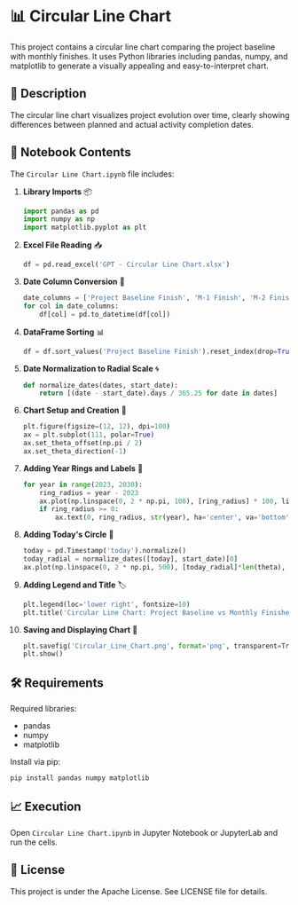 # 📊 Circular Line Chart
This project contains a circular line chart comparing the project baseline with monthly finishes. It uses Python libraries including pandas, numpy, and matplotlib to generate a visually appealing and easy-to-interpret chart.

## 🚀 Description
The circular line chart visualizes project evolution over time, clearly showing differences between planned and actual activity completion dates.

## 📑 Notebook Contents
The `Circular Line Chart.ipynb` file includes:

1. **Library Imports** 📦
   ```python
   import pandas as pd
   import numpy as np
   import matplotlib.pyplot as plt
   ```
2. **Excel File Reading** 📥
   ```python
   df = pd.read_excel('GPT - Circular Line Chart.xlsx')
   ```
3. **Date Column Conversion** 📅
   ```python
   date_columns = ['Project Baseline Finish', 'M-1 Finish', 'M-2 Finish', 'M-3 Finish', 'Current Finish']
   for col in date_columns:
       df[col] = pd.to_datetime(df[col])
   ```
4. **DataFrame Sorting** 📊
   ```python
   df = df.sort_values('Project Baseline Finish').reset_index(drop=True)
   ```
5. **Date Normalization to Radial Scale** 🌀
   ```python
   def normalize_dates(dates, start_date):
       return [(date - start_date).days / 365.25 for date in dates]
   ```
6. **Chart Setup and Creation** 🎨
   ```python
   plt.figure(figsize=(12, 12), dpi=100)
   ax = plt.subplot(111, polar=True)
   ax.set_theta_offset(np.pi / 2)
   ax.set_theta_direction(-1)
   ```
7. **Adding Year Rings and Labels** 🔄
   ```python
   for year in range(2023, 2030):
       ring_radius = year - 2023
       ax.plot(np.linspace(0, 2 * np.pi, 100), [ring_radius] * 100, linestyle='--', color='grey', linewidth=1, alpha=0.6)
       if ring_radius >= 0:
           ax.text(0, ring_radius, str(year), ha='center', va='bottom', fontsize=10, color='black')
   ```
8. **Adding Today's Circle** 📅
   ```python
   today = pd.Timestamp('today').normalize()
   today_radial = normalize_dates([today], start_date)[0]
   ax.plot(np.linspace(0, 2 * np.pi, 500), [today_radial]*len(theta), linestyle='--', color='red', linewidth=1, label='Today')
   ```
9. **Adding Legend and Title** 🏷️
   ```python
   plt.legend(loc='lower right', fontsize=10)
   plt.title('Circular Line Chart: Project Baseline vs Monthly Finishes', va='bottom')
   ```
10. **Saving and Displaying Chart** 💾
    ```python
    plt.savefig('Circular_Line_Chart.png', format='png', transparent=True)
    plt.show()
    ```

## 🛠️ Requirements
Required libraries:
- pandas
- numpy
- matplotlib

Install via pip:
```sh
pip install pandas numpy matplotlib
```

## 📈 Execution
Open `Circular Line Chart.ipynb` in Jupyter Notebook or JupyterLab and run the cells.

## 📃 License
This project is under the Apache License. See LICENSE file for details.
